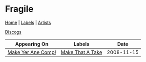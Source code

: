 # Fragile

[Home](../index.md) | [Labels](../labels.md) | [Artists](../artists.md)

[Discogs](https://www.discogs.com/artist/5254394-Fragile-50)

| Appearing On | Labels | Date |
|---|---|---|
[Make Yer Ane Comp!](../releases/various-make-yer-ane-comp.md) | [Make That A Take](../labels/make-that-a-take.md) | 2008-11-15 |